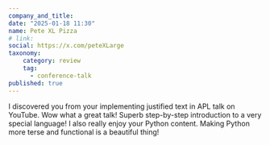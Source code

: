 ```yaml
---
company_and_title: 
date: "2025-01-18 11:30"
name: Pete XL Pizza
# link:
social: https://x.com/peteXLarge
taxonomy:
    category: review
    tag:
      - conference-talk
published: true
---
```


I discovered you from your implementing justified text in APL talk on YouTube. Wow what a great talk! Superb step-by-step introduction to a very special language!  I also really enjoy your Python content. Making Python more terse and functional is a beautiful thing!
